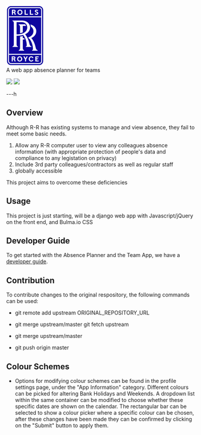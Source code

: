 <p>
    <img alt="Rolls-Royce Logo" width="100" src="https://raw.githubusercontent.com/rropen/.github/main/img/logo.png">
    <br>
    A web app absence planner for teams
</p>

<!-- Place any useful shield.io shields here.  Use the style=flat styling option. -->
<p>
 <a href=""><img src="https://img.shields.io/badge/Rolls--Royce-Software%20Factory-10069f"></a>
 <a href="http://commitizen.github.io/cz-cli/"><img src="https://img.shields.io/badge/commitizen-friendly-brightgreen?style=flat"></a>
</p>

---h

## Overview

Although R-R has existing systems to manage and view absence, they fail to meet some basic needs.

1. Allow any R-R computer user to view any colleagues absence information (with appropriate protection of people's data and compliance to any legistation on privacy)
2. Include 3rd party colleagues/contractors as well as regular staff
3. globally accessible

This project aims to overcome these deficiencies

## Usage

This project is just starting, will be a django web app with Javascript/jQuery on the front end, and Bulma.io CSS

## Developer Guide

To get started with the Absence Planner and the Team App, we have a [developer guide](DEVELOPER.md).

## Contribution

To contribute changes to the original respository, the following commands can be used:

- git remote add upstream ORIGINAL_REPOSITORY_URL

- git merge upstream/master git fetch upstream

- git merge upstream/master

- git push origin master

## Colour Schemes

- Options for modifying colour schemes can be found in the profile settings page, under the "App Information" category. Different colours can be picked for altering Bank Holidays and Weekends. A dropdown list within the same container can be modified to choose whether these specific dates are shown on the calendar. The rectangular bar can be selected to show a colour picker where a specific colour can be chosen, after these changes have been made they can be confirmed by clicking on the "Submit" button to apply them.
